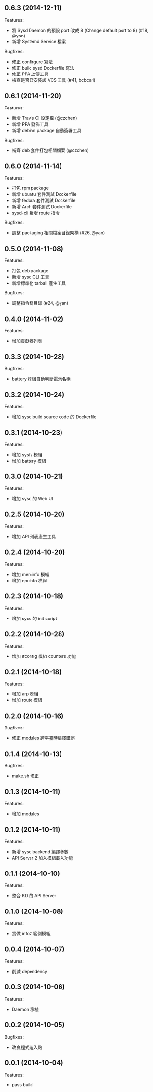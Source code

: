 ## 0.6.3 (2014-12-11)

Features:

  - 將 Sysd Daemon 的預設 port 改成 8 (Change default port to 8) (#18, @yan)
  - 新增 Systemd Service 檔案

Bugfixes:

  - 修正 confirgure 寫法
  - 修正 build sysd Dockerfile 寫法
  - 修正 PPA 上傳工具
  - 檢查是否已安裝該 VCS 工具 (#41, bcbcarl)

## 0.6.1 (2014-11-20)

Features:

  - 新增 Travis CI 設定檔 (@czchen)
  - 新增 PPA 發佈工具
  - 新增 debian package 自動簽署工具

Bugfixes:

  - 補齊 deb 套件打包相關檔案 (@czchen)

## 0.6.0 (2014-11-14)

Features:

  - 打包 rpm package
  - 新增 ubuntu 套件測試 Dockerfile
  - 新增 fedora 套件測試 Dockerfile
  - 新增 Arch 套件測試 Dockerfile
  - sysd-cli 新增 route 指令

Bugfixes:

  - 調整 packaging 相關檔案目錄架構 (#26, @yan)

## 0.5.0 (2014-11-08)

Features:

  - 打包 deb package
  - 新增 sysd CLI 工具
  - 新增標準化 tarball 產生工具

Bugfixes:

  - 調整指令稿目錄 (#24, @yan)

## 0.4.0 (2014-11-02)

Features:

  - 增加貢獻者列表

## 0.3.3 (2014-10-28)

Bugfixes:

  - battery 模組自動判斷電池名稱

## 0.3.2 (2014-10-24)

Features:

  - 增加 sysd build source code 的 Dockerfile

## 0.3.1 (2014-10-23)

Features:

  - 增加 sysfs 模組
  - 增加 battery 模組

## 0.3.0 (2014-10-21)

Features:

  - 增加 sysd 的 Web UI

## 0.2.5 (2014-10-20)

Features:

  - 增加 API 列表產生工具

## 0.2.4 (2014-10-20)

Features:

  - 增加 meminfo 模組
  - 增加 cpuinfo 模組

## 0.2.3 (2014-10-18)

Features:

  - 增加 sysd 的 init script

## 0.2.2 (2014-10-28)

Features:

  - 增加 ifconfig 模組 counters 功能

## 0.2.1 (2014-10-18)

Features:

  - 增加 arp 模組
  - 增加 route 模組

## 0.2.0 (2014-10-16)

Bugfixes:

  - 修正 modules 跨平臺時編譯錯誤

## 0.1.4 (2014-10-13)

Bugfixes:

  - make.sh 修正

## 0.1.3 (2014-10-11)

Features:

  - 增加 modules

## 0.1.2 (2014-10-11)

Features:

  - 新增 sysd backend 編譯參數
  - API Server 2 加入模組載入功能

## 0.1.1 (2014-10-10)

Features:

  - 整合 KD 的 API Server

## 0.1.0 (2014-10-08)

Features:

  - 實做 info2 範例模組

## 0.0.4 (2014-10-07)

Features:

  - 削減 dependency

## 0.0.3 (2014-10-06)

Features:

  - Daemon 移植

## 0.0.2 (2014-10-05)

Bugfixes:

  - 改良程式進入點

## 0.0.1 (2014-10-04)

Features:

  - pass build
